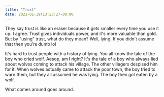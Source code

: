 ```yaml
---
title: "Trust"
date: 2021-01-19T13:23:27-08:00
---
```


They say trust is like an eraser because it gets smaller every time you use it up. I agree. Trust gives individuals power, and it's more valuable than gold. But by "using" trust, what do they mean? Well, lying. If you didn't assume that then you're dumb lol

It's hard to trust people with a history of lying. You all know the tale of the boy who cried wolf. Aesop, am I right? It's the tale of a boy who always lied about wolves coming to attack his village. The other villagers despised him for it. When wolves actually came to attack the poor town, the boy tried to warn them, but they all assumed he was lying. The boy then got eaten by a wolf.

What comes around goes around.
